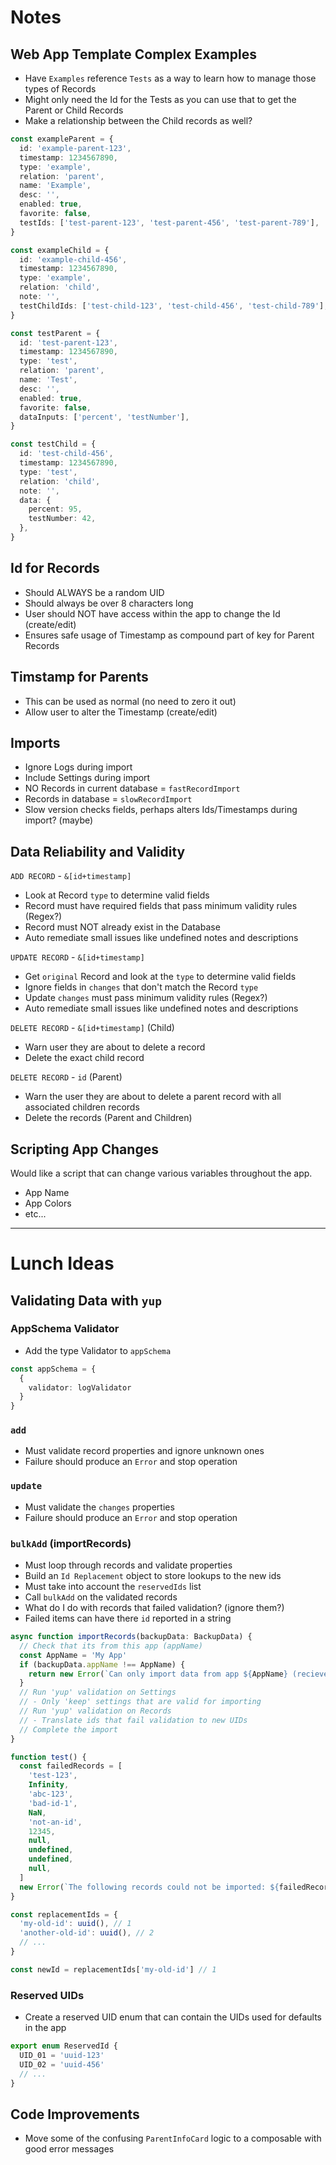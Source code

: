 # Notes

## Web App Template Complex Examples

- Have `Examples` reference `Tests` as a way to learn how to manage those types of Records
- Might only need the Id for the Tests as you can use that to get the Parent or Child Records
- Make a relationship between the Child records as well?

```typescript
const exampleParent = {
  id: 'example-parent-123',
  timestamp: 1234567890,
  type: 'example',
  relation: 'parent',
  name: 'Example',
  desc: '',
  enabled: true,
  favorite: false,
  testIds: ['test-parent-123', 'test-parent-456', 'test-parent-789'],
}

const exampleChild = {
  id: 'example-child-456',
  timestamp: 1234567890,
  type: 'example',
  relation: 'child',
  note: '',
  testChildIds: ['test-child-123', 'test-child-456', 'test-child-789'],
}

const testParent = {
  id: 'test-parent-123',
  timestamp: 1234567890,
  type: 'test',
  relation: 'parent',
  name: 'Test',
  desc: '',
  enabled: true,
  favorite: false,
  dataInputs: ['percent', 'testNumber'],
}

const testChild = {
  id: 'test-child-456',
  timestamp: 1234567890,
  type: 'test',
  relation: 'child',
  note: '',
  data: {
    percent: 95,
    testNumber: 42,
  },
}
```

## Id for Records

- Should ALWAYS be a random UID
- Should always be over 8 characters long
- User should NOT have access within the app to change the Id (create/edit)
- Ensures safe usage of Timestamp as compound part of key for Parent Records

## Timstamp for Parents

- This can be used as normal (no need to zero it out)
- Allow user to alter the Timestamp (create/edit)

## Imports

- Ignore Logs during import
- Include Settings during import
- NO Records in current database = `fastRecordImport`
- Records in database = `slowRecordImport`
- Slow version checks fields, perhaps alters Ids/Timestamps during import? (maybe)

## Data Reliability and Validity

`ADD RECORD` - `&[id+timestamp]`

- Look at Record `type` to determine valid fields
- Record must have required fields that pass minimum validity rules (Regex?)
- Record must NOT already exist in the Database
- Auto remediate small issues like undefined notes and descriptions

`UPDATE RECORD` - `&[id+timestamp]`

- Get `original` Record and look at the `type` to determine valid fields
- Ignore fields in `changes` that don't match the Record `type`
- Update `changes` must pass minimum validity rules (Regex?)
- Auto remediate small issues like undefined notes and descriptions

`DELETE RECORD` - `&[id+timestamp]` (Child)

- Warn user they are about to delete a record
- Delete the exact child record

`DELETE RECORD` - `id` (Parent)

- Warn the user they are about to delete a parent record with all associated children records
- Delete the records (Parent and Children)

## Scripting App Changes

Would like a script that can change various variables throughout the app.

- App Name
- App Colors
- etc...

---

# Lunch Ideas

## Validating Data with `yup`

### AppSchema Validator

- Add the type Validator to `appSchema`

```typescript
const appSchema = {
  {
    validator: logValidator
  }
}
```

### `add`

- Must validate record properties and ignore unknown ones
- Failure should produce an `Error` and stop operation

### `update`

- Must validate the `changes` properties
- Failure should produce an `Error` and stop operation

### `bulkAdd` (importRecords)

- Must loop through records and validate properties
- Build an `Id Replacement` object to store lookups to the new ids
- Must take into account the `reservedIds` list
- Call `bulkAdd` on the validated records
- What do I do with records that failed validation? (ignore them?)
- Failed items can have there `id` reported in a string

```typescript
async function importRecords(backupData: BackupData) {
  // Check that its from this app (appName)
  const AppName = 'My App'
  if (backupData.appName !== AppName) {
    return new Error(`Can only import data from app ${AppName} (recieved ${backupData.appName})`)
  }
  // Run 'yup' validation on Settings
  // - Only 'keep' settings that are valid for importing
  // Run 'yup' validation on Records
  // - Translate ids that fail validation to new UIDs
  // Complete the import
}

function test() {
  const failedRecords = [
    'test-123',
    Infinity,
    'abc-123',
    'bad-id-1',
    NaN,
    'not-an-id',
    12345,
    null,
    undefined,
    undefined,
    null,
  ]
  new Error(`The following records could not be imported: ${failedRecords.map(String).join(', ')}`)
}

const replacementIds = {
  'my-old-id': uuid(), // 1
  'another-old-id': uuid(), // 2
  // ...
}

const newId = replacementIds['my-old-id'] // 1
```

### Reserved UIDs

- Create a reserved UID enum that can contain the UIDs used for defaults in the app

```typescript
export enum ReservedId {
  UID_01 = 'uuid-123'
  UID_02 = 'uuid-456'
  // ...
}
```

## Code Improvements

- Move some of the confusing `ParentInfoCard` logic to a composable with good error messages
